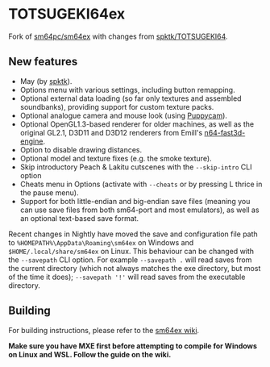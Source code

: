 # TOTSUGEKI64ex
Fork of [sm64pc/sm64ex](https://github.com/sm64pc/sm64ex) with changes from [spktk/TOTSUGEKI64](https://github.com/spktk/TOTSUGEKI64). 

## New features

 * May (by [spktk](https://github.com/spktk)).
 * Options menu with various settings, including button remapping.
 * Optional external data loading (so far only textures and assembled soundbanks), providing support for custom texture packs.
 * Optional analogue camera and mouse look (using [Puppycam](https://github.com/FazanaJ/puppycam)).
 * Optional OpenGL1.3-based renderer for older machines, as well as the original GL2.1, D3D11 and D3D12 renderers from Emill's [n64-fast3d-engine](https://github.com/Emill/n64-fast3d-engine/).
 * Option to disable drawing distances.
 * Optional model and texture fixes (e.g. the smoke texture).
 * Skip introductory Peach & Lakitu cutscenes with the `--skip-intro` CLI option
 * Cheats menu in Options (activate with `--cheats` or by pressing L thrice in the pause menu).
 * Support for both little-endian and big-endian save files (meaning you can use save files from both sm64-port and most emulators), as well as an optional text-based save format.

Recent changes in Nightly have moved the save and configuration file path to `%HOMEPATH%\AppData\Roaming\sm64ex` on Windows and `$HOME/.local/share/sm64ex` on Linux. This behaviour can be changed with the `--savepath` CLI option.
For example `--savepath .` will read saves from the current directory (which not always matches the exe directory, but most of the time it does);
   `--savepath '!'` will read saves from the executable directory.

## Building
For building instructions, please refer to the [sm64ex wiki](https://github.com/sm64pc/sm64ex/wiki).

**Make sure you have MXE first before attempting to compile for Windows on Linux and WSL. Follow the guide on the wiki.**
